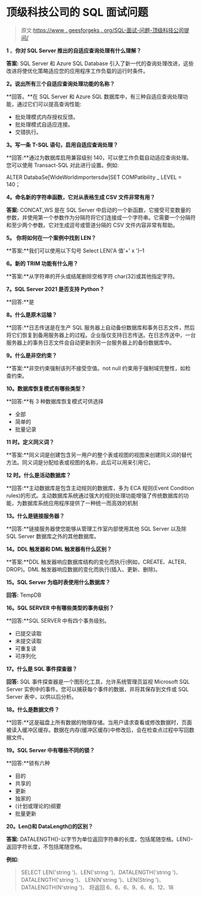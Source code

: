 # 顶级科技公司的 SQL 面试问题

> 原文:[https://www . geesforgeks . org/SQL-面试-问题-顶级科技公司提问/](https://www.geeksforgeeks.org/sql-interview-questions-asked-in-top-tech-companies/)

**1** 。**你对 SQL Server 推出的自适应查询处理有什么理解？**

**答案:** SQL Server 和 Azure SQL Database 引入了新一代的查询处理改进，这些改进将使优化策略适应您的应用程序工作负载的运行时条件。

**2。说出所有三个自适应查询处理功能的名称？**

**回答。**在 SQL Server 和 Azure SQL 数据库中，有三种自适应查询处理功能，通过它们可以提高查询性能:

*   批处理模式内存授权反馈。
*   批处理模式自适应连接。
*   交错执行。

**3。写一条** **T-SQL 语句，启用自适应查询处理？**

**回答:**通过为数据库启用兼容级别 140，可以使工作负载自动适应查询处理。您可以使用 Transact-SQL 对此进行设置。例如:

ALTER DatabaSe[WideWorldimportersdw]SET COMPatibility _ LEVEL = 140；

**4。命名新的字符串函数，它对从表格生成 CSV 文件非常有用？**

**答案:** CONCAT_WS 是在 SQL Server 中启动的一个新函数，它接受可变数量的参数，并使用第一个参数作为分隔符将它们连接成一个字符串。它需要一个分隔符和至少两个参数。它对生成逗号或管道分隔的 CSV 文件内容非常有帮助。

**5。** **你将如何在一个案例中找到 LEN？**

**答案:**我们可以使用以下勾号 Select LEN('A 值'+' x ')–1

**6。新的 TRIM 功能有什么用？**

**答案:**从字符串的开头或结尾删除空格字符 char(32)或其他指定字符。

**7。SQL Server 2021 是否支持 Python？**

**回答:**是

**8。什么是原木运输？**

**回答:**日志传送是在生产 SQL 服务器上自动备份数据库和事务日志文件，然后将它们恢复到备用服务器上的过程。企业版仅支持日志传送。在日志传送中，一台服务器上的事务日志文件会自动更新到另一台服务器上的备份数据库中。

**9。什么是非空约束？**

**答案:**非空约束强制该列不接受空值。not null 约束用于强制域完整性，如检查约束。

**10。数据库恢复模式有哪些类型？**

**回答:**有 3 种数据库恢复模式可供选择

*   全部
*   简单的
*   批量记录

**11 时。定义同义词？**

**答案:**同义词是创建包含另一用户的整个表或视图的视图来创建同义词的替代方法。同义词是分配给表或视图的名称，此后可以用来引用它。

**12 时。什么是活动数据库？**

**回答:**主动数据库是包含主动规则的数据库，多为 ECA 规则(Event Condition rules)的形式。主动数据库系统通过强大的规则处理功能增强了传统数据库的功能，为数据库系统应用程序提供了一种统一而高效的机制

**13。什么是链接服务器？**

**回答:**链接服务器使您能够从管理工作室内部使用其他 SQL Server 以及除 SQL Server 数据库之外的其他数据库。

**14。DDL 触发器和 DML 触发器有什么区别？**

**答案:**DDL 触发器响应数据库结构的变化而执行(例如，CREATE、ALTER、DROP)。DML 触发器响应数据的变化而执行(插入、更新、删除)。

**15。SQL Server 为临时表使用什么数据库？**

**回答:** TempDB

**16。SQL SERVER 中有哪些类型的事务级别？**

**回答:**SQL SERVER 中有四个事务级别。

*   已提交读取
*   未提交读取
*   可重复读
*   可序列化

**17。什么是 SQL 事件探查器？**

**回答:** SQL 事件探查器是一个图形化工具，允许系统管理员监视 Microsoft SQL Server 实例中的事件。您可以捕获每个事件的数据，并将其保存到文件或 SQL Server 表中，以供以后分析。

**18。什么是数据文件？**

**回答:**这是磁盘上所有数据的物理存储。当用户请求查看或修改数据时，页面被读入缓冲区缓存。数据在内存(缓冲区缓存)中修改后，会在检查点过程中写回数据文件。

**19。SQL Server 中有哪些不同的锁？**

**回答:**锁有六种

*   目的
*   共享的
*   更新
*   独家的
*   (计划或理论的)纲要
*   批量更新

**20。Len()和 DataLength()的区别？**

**答案:** DATALENGTH()-以字节为单位返回字符串的长度，包括尾随空格。LEN()-返回字符长度，不包括尾随空格。

**例如:**

> SELECT LEN('string ')、LEN('string ')、DATALENGTH('string ')、DATALENGTH('string ')、
> LEN(N'string ')、LEN(String ')、DATALENGTH(N'string ')、
> 将返回 6、6、6、9、6、6、12、18